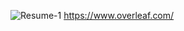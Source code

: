 ![Resume-1](https://github.com/colbySullivan/resume/assets/88957296/f888b746-59ee-4634-9d5e-f778e1ab838a)
https://www.overleaf.com/

